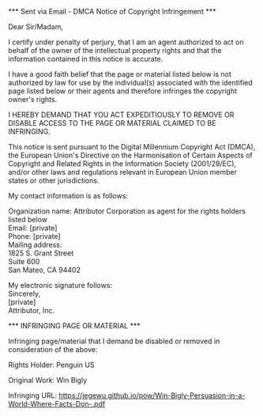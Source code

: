 *** Sent via Email - DMCA Notice of Copyright Infringement ***

Dear Sir/Madam,

I certify under penalty of perjury, that I am an agent authorized to act on behalf of the owner of the intellectual property rights and that the information contained in this notice is accurate.

I have a good faith belief that the page or material listed below is not authorized by law for use by the individual(s) associated with the identified page listed below or their agents and therefore infringes the copyright owner's rights.

I HEREBY DEMAND THAT YOU ACT EXPEDITIOUSLY TO REMOVE OR DISABLE ACCESS TO THE PAGE OR MATERIAL CLAIMED TO BE INFRINGING.

This notice is sent pursuant to the Digital Millennium Copyright Act (DMCA), the European Union's Directive on the Harmonisation of Certain Aspects of Copyright and Related Rights in the Information Society (2001/29/EC), and/or other laws and regulations relevant in European Union member states or other jurisdictions.

My contact information is as follows:

Organization name: Attributor Corporation as agent for the rights holders listed below  
Email: [private]  
Phone: [private]  
Mailing address:  
1825 S. Grant Street  
Suite 600  
San Mateo, CA 94402  

My electronic signature follows:  
Sincerely,  
[private]  
Attributor, Inc.

*** INFRINGING PAGE OR MATERIAL ***

Infringing page/material that I demand be disabled or removed in consideration of the above:

Rights Holder: Penguin US

Original Work: Win Bigly

Infringing URL: https://jegewu.github.io/pow/Win-Bigly-Persuasion-in-a-World-Where-Facts-Don-.pdf
